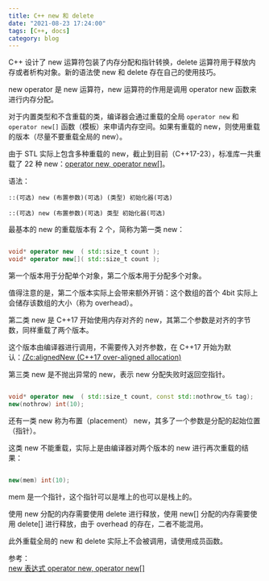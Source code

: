 ```yaml
---
title: C++ new 和 delete
date: "2021-08-23 17:24:00"
tags: [C++, docs]
category: blog
---
```

C++ 设计了 new 运算符包装了内存分配和指针转换，delete 运算符用于释放内存或者析构对象。新的语法使 new 和 delete 存在自己的使用技巧。

<!-- more -->

new operator 是 new 运算符，new 运算符的作用是调用 operator new 函数来进行内存分配。

对于内置类型和不含重载的类，编译器会通过重载的全局 `operator new` 和 `operator new[]` 函数（模板）来申请内存空间。如果有重载的 new，则使用重载的版本（尽量不要重载全局的 new）。

由于 STL 实际上包含多种重载的 new，截止到目前（C++17-23），标准库一共重载了 22 种 new：[operator new, operator new[]](https://en.cppreference.com/w/cpp/memory/new/operator_new)。

语法：

`::(可选) new (布置参数)(可选) (类型) 初始化器(可选)`

`::(可选) new (布置参数)(可选) 类型 初始化器(可选)`

最基本的 new 的重载版本有 2 个，简称为第一类 new：

```cpp

void* operator new  ( std::size_t count );
void* operator new[]( std::size_t count );

```

第一个版本用于分配单个对象，第二个版本用于分配多个对象。

值得注意的是，第二个版本实际上会带来额外开销：这个数组的首个 4bit 实际上会储存该数组的大小（称为 overhead）。

第二类 new 是 C++17 开始使用内存对齐的 new，其第二个参数是对齐的字节数，同样重载了两个版本。

这个版本由编译器进行调用，不需要传入对齐参数，在 C++17 开始为默认：[/Zc:alignedNew (C++17 over-aligned allocation)](https://docs.microsoft.com/zh-cn/cpp/build/reference/zc-alignednew?view=msvc-160)

第三类 new 是不抛出异常的 new，表示 new 分配失败时返回空指针。

```cpp

void* operator new  ( std::size_t count, const std::nothrow_t& tag);
new(nothrow) int(10);

```

还有一类 new 称为布置（placement） new，其多了一个参数是分配的起始位置（指针）。

这类 new 不能重载，实际上是由编译器对两个版本的 new 进行再次重载的结果：

```cpp

new(mem) int(10);

```

mem 是一个指针，这个指针可以是堆上的也可以是栈上的。

使用 new 分配的内存需要使用 delete 进行释放，使用 new[] 分配的内存需要使用 delete[] 进行释放，由于 overhead 的存在，二者不能混用。

此外重载全局的 new 和 delete 实际上不会被调用，请使用成员函数。


<div class="ref-label">参考：</div>
<div class="ref-list">
<a href="https://zh.cppreference.com/w/cpp/language/new">
new 表达式
</a>
<a href="https://zh.cppreference.com/w/cpp/memory/new/operator_new">
operator new, operator new[]
</a>
</div>